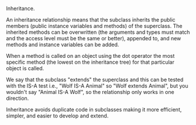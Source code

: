 Inheritance.

An inheritance relationship means that the subclass inherits the public members (public instance variables and methods) of the superclass. The inherited methods can be overwritten (the arguments and types must match and the access level must be the same or better), appended to, and new methods and instance variables can be added.

When a method is called on an object using the dot operator the most specific method (the lowest on the inheritance tree) for that particular object is called.

We say that the subclass "extends" the superclass and this can be tested with the IS-A test i.e., "Wolf IS-A Animal" so "Wolf extends Animal", but you wouldn't say "Animal IS-A Wolf", so the relationship only works in one direction.

Inheritance avoids duplicate code in subclasses making it more efficient, simpler, and easier to develop and extend.

